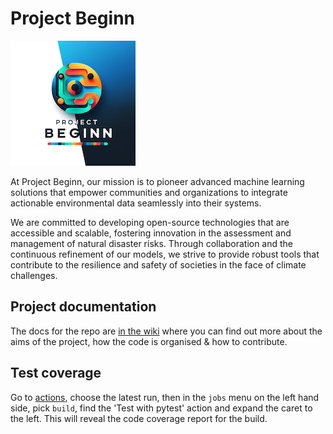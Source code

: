 # Project Beginn
![logo for Project Beginn](static/img/logo3.png)

At Project Beginn, our mission is to pioneer advanced machine learning solutions that empower communities and organizations to integrate actionable environmental data seamlessly into their systems.  

We are committed to developing open-source technologies that are accessible and scalable, fostering innovation in the assessment and management of natural disaster risks. Through collaboration and the continuous refinement of our models, we strive to provide robust tools that contribute to the resilience and safety of societies in the face of climate challenges.  

## Project documentation
The docs for the repo are [in the wiki](https://github.com/similie/fastapi-ml-wrapper/wiki) where you can find out more about the aims of the project, how the code is organised & how to contribute.

## Test coverage  
Go to [actions](https://github.com/similie/fastapi-ml-wrapper/actions), choose the latest run, then in the `jobs` menu on the left hand side, pick `build`, find the 'Test with pytest' action and expand the caret to the left. This will reveal the code coverage report for the build.  
